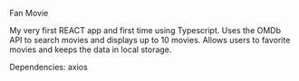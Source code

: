 Fan Movie

My very first REACT app and first time using Typescript. Uses the OMDb API to search movies and displays up to 10 movies. Allows users to favorite movies and keeps the data in local storage.

Dependencies: axios